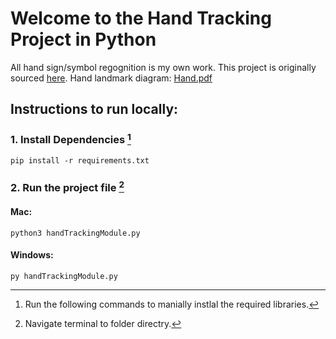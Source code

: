# Welcome to the Hand Tracking Project in Python

All hand sign/symbol regognition is my own work. 
This project is originally sourced [here](https://www.section.io/engineering-education/creating-a-hand-tracking-module/). 
Hand landmark diagram: [Hand.pdf](./Hand.pdf)
## Instructions to run locally:
### 1. Install Dependencies [^1]
    pip install -r requirements.txt
### 2. Run the project file [^2]
#### Mac:
    python3 handTrackingModule.py
#### Windows:
    py handTrackingModule.py

[^1]: Run the following commands to manially instlal the required libraries. 
[^2]: Navigate terminal to folder directry.
